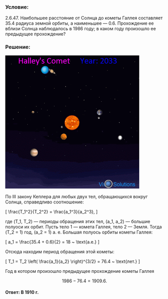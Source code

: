 ###  Условие:

$2.6.47.$ Наибольшее расстояние от Солнца до кометы Галлея составляет $35.4$ радиуса земной орбиты, а наименьшее — $0.6$. Прохождение ее вблизи Солнца наблюдалось в $1986$ году; в каком году произошло ее предыдущее прохождение?

###  Решение:

![Симуляция орбиты кометы Галлея|426x423, 45%](../../img/2.6.47/demonstration.gif)

По III закону Кеплера для любых двух тел, обращающихся вокруг Солнца, справедливо соотношение:

\[
\frac{T_1^2}{T_2^2} = \frac{a_1^3}{a_2^3},
\]

где \(T_1, T_2\) — периоды обращения этих тел, \(a_1, a_2\) — большие полуоси их орбит. Пусть тело 1 — комета Галлея, тело 2 — Земля. Тогда \(T_2 = 1\) год, \(a_2 = 1\) а. е. Большая полуось орбиты кометы Галлея:

\[
a_1 = \frac{35.4 + 0.6}{2} = 18 ~ \text{а.е.}
\]

Отсюда находим период обращения этой кометы:

\[
T_1 = T_2 \left( \frac{a_1}{a_2} \right)^{3/2} = 76.4 ~ \text{лет.}
\]

Год в котором произошло предыдущее прохождение кометы Галлея

$$
1986 - 76.4 = 1909.6.
$$

#### Ответ: В 1910 г.